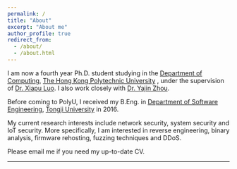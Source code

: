```yaml
---
permalink: /
title: "About"
excerpt: "About me"
author_profile: true
redirect_from: 
  - /about/
  - /about.html
---
```


I am now a fourth year Ph.D. student studying in the [Department of Computing](https://www.comp.polyu.edu.hk/), [The Hong Kong Polytechnic University](https://www.polyu.edu.hk/) , under the supervision of [Dr. Xiapu Luo](https://www4.comp.polyu.edu.hk/~csxluo/). I also work closely with [Dr. Yajin Zhou](http://yajin.org/). 

Before coming to PolyU, I received my B.Eng. in [Department of Software Engineering](http://sse.tongji.edu.cn/),  [Tongji University](http://www.tongji.edu.cn/) in 2016.

My current research interests include network security, system security and IoT security. More specifically, I am interested in reverse engineering, binary analysis, firmware rehosting, fuzzing techniques and DDoS.

Please email me if you need my up-to-date CV.

<hr>

<script type='text/javascript' id='clustrmaps' src='//cdn.clustrmaps.com/map_v2.js?cl=229ade&w=330&t=tt&d=IZYUJ4oX0iLmiiWt7yS0T509ya8Zq0g2uX4hbpZkm6k&co=ffffff&cmo=3acc3a&cmn=ff5353&ct=808080'></script>